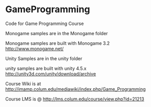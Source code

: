# GameProgramming
Code for Game Programming Course

Monogame samples are in the Monogame folder
  
  Monogame samples are built with Monogame 3.2 http://www.monogame.net/
  
Unity Samples are in the unity folder
  
  unity samples are built with unity 4.5.x http://unity3d.com/unity/download/archive

Course Wiki is at http://imamp.colum.edu/mediawiki/index.php/Game_Programming

Course LMS is @ http://lms.colum.edu/course/view.php?id=21213
